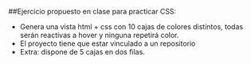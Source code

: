 ##Ejercicio propuesto en clase para practicar CSS:

- Genera una vista html + css con 10 cajas de colores distintos, todas serán reactivas a hover y ninguna repetirá color.
- El proyecto tiene que estar vinculado a un repositorio
- Extra: dispone de 5 cajas en dos filas.
